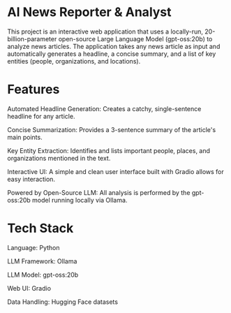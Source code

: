 # AI News Reporter & Analyst

This project is an interactive web application that uses a locally-run, 20-billion-parameter open-source Large Language Model (gpt-oss:20b) to analyze news articles. The application takes any news article as input and automatically generates a headline, a concise summary, and a list of key entities (people, organizations, and locations).


# Features

Automated Headline Generation: Creates a catchy, single-sentence headline for any article.

Concise Summarization: Provides a 3-sentence summary of the article's main points.

Key Entity Extraction: Identifies and lists important people, places, and organizations mentioned in the text.

Interactive UI: A simple and clean user interface built with Gradio allows for easy interaction.

Powered by Open-Source LLM: All analysis is performed by the gpt-oss:20b model running locally via Ollama.

# Tech Stack

Language: Python

LLM Framework: Ollama

LLM Model: gpt-oss:20b

Web UI: Gradio

Data Handling: Hugging Face datasets
